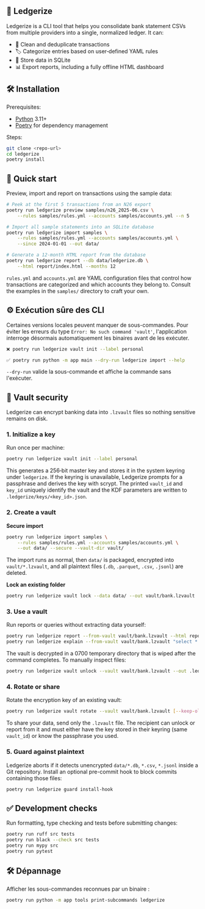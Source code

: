 ## 🧾 Ledgerize

Ledgerize is a CLI tool that helps you consolidate bank statement CSVs from multiple providers into a single, normalized ledger. It can:

- 🧹 Clean and deduplicate transactions
- 🏷️ Categorize entries based on user‑defined YAML rules
- 💾 Store data in SQLite
- 📊 Export reports, including a fully offline HTML dashboard

## 🛠️ Installation

Prerequisites:

- [Python](https://www.python.org/) 3.11+
- [Poetry](https://python-poetry.org/) for dependency management

Steps:

```bash
git clone <repo-url>
cd ledgerize
poetry install
```

## 🚀 Quick start

Preview, import and report on transactions using the sample data:

```bash
# Peek at the first 5 transactions from an N26 export
poetry run ledgerize preview samples/n26_2025-06.csv \
    --rules samples/rules.yml --accounts samples/accounts.yml --n 5

# Import all sample statements into an SQLite database
poetry run ledgerize import samples \
    --rules samples/rules.yml --accounts samples/accounts.yml \
    --since 2024-01-01 --out data/

# Generate a 12‑month HTML report from the database
poetry run ledgerize report --db data/ledgerize.db \
    --html report/index.html --months 12
```

`rules.yml` and `accounts.yml` are YAML configuration files that control how transactions are categorized and which accounts they belong to. Consult the examples in the `samples/` directory to craft your own.

## ⚙️ Exécution sûre des CLI

Certaines versions locales peuvent manquer de sous-commandes. Pour éviter les erreurs du type `Error: No such command 'vault'`, l'application interroge désormais automatiquement les binaires avant de les exécuter.

```bash
❌ poetry run ledgerize vault init --label personal

✅ poetry run python -m app main --dry-run ledgerize import --help
```

`--dry-run` valide la sous-commande et affiche la commande sans l'exécuter.

## 🔐 Vault security

Ledgerize can encrypt banking data into `.lzvault` files so nothing sensitive remains on disk.

### 1. Initialize a key

Run once per machine:

```bash
poetry run ledgerize vault init --label personal
```

This generates a 256‑bit master key and stores it in the system keyring under
`ledgerize`. If the keyring is unavailable, Ledgerize prompts for a passphrase
and derives the key with scrypt. The printed `vault_id` and `key_id` uniquely
identify the vault and the KDF parameters are written to
`.ledgerize/keys/<key_id>.json`.

### 2. Create a vault

**Secure import**

```bash
poetry run ledgerize import samples \
    --rules samples/rules.yml --accounts samples/accounts.yml \
    --out data/ --secure --vault-dir vault/
```

The import runs as normal, then `data/` is packaged, encrypted into
`vault/*.lzvault`, and all plaintext files (`.db`, `.parquet`, `.csv`, `.jsonl`)
are deleted.

**Lock an existing folder**

```bash
poetry run ledgerize vault lock --data data/ --out vault/bank.lzvault
```

### 3. Use a vault

Run reports or queries without extracting data yourself:

```bash
poetry run ledgerize report --from-vault vault/bank.lzvault --html report/index.html
poetry run ledgerize explain --from-vault vault/bank.lzvault "select * from transactions limit 5"
```

The vault is decrypted in a 0700 temporary directory that is wiped after the
command completes. To manually inspect files:

```bash
poetry run ledgerize vault unlock --vault vault/bank.lzvault --out .ledgerize/tmp-XXXXX
```

### 4. Rotate or share

Rotate the encryption key of an existing vault:

```bash
poetry run ledgerize vault rotate --vault vault/bank.lzvault [--keep-old]
```

To share your data, send only the `.lzvault` file. The recipient can unlock or
report from it and must either have the key stored in their keyring (same
`vault_id`) or know the passphrase you used.

### 5. Guard against plaintext

Ledgerize aborts if it detects unencrypted `data/*.db`, `*.csv`, `*.jsonl` inside
a Git repository. Install an optional pre-commit hook to block commits
containing those files:

```bash
poetry run ledgerize guard install-hook
```

## ✅ Development checks

Run formatting, type checking and tests before submitting changes:

```bash
poetry run ruff src tests
poetry run black --check src tests
poetry run mypy src
poetry run pytest
```

## 🛠️ Dépannage

Afficher les sous-commandes reconnues par un binaire :

```bash
poetry run python -m app tools print-subcommands ledgerize
```
